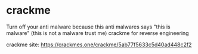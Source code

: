 # crackme
Turn off your anti malware because this anti malwares says "this is malware" (this is not a malware trust me)
crackme for reverse engineering 

crackme site: https://crackmes.one/crackme/5ab77f5633c5d40ad448c2f2
